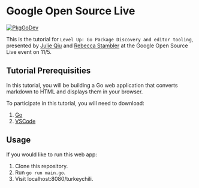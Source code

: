 # Google Open Source Live

<a href="https://pkg.go.dev/github.com/julieqiu/opensourcelive"><img src="https://pkg.go.dev/badge/github.com/julieqiu/opensourcelive" alt="PkgGoDev"></a>

This is the tutorial for `Level Up: Go Package Discovery and editor tooling`,
presented by
[Julie Qiu](https://twitter.com/jqiu25) and
[Rebecca Stambler](https://twitter.com/stamblerre) at the Google Open Source
Live event on 11/5.

## Tutorial Prerequisities

In this tutorial, you will be building a Go web application that converts
markdown to HTML and displays them in your browser.

To participate in this tutorial, you will need to download:

1. [Go](https://golang.org/doc/install)
2. [VSCode](https://code.visualstudio.com/)

## Usage

If you would like to run this web app:

1. Clone this repository.
2. Run `go run main.go`.
3. Visit localhost:8080/turkeychili.
